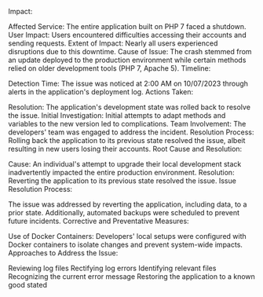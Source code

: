 
Impact:




Affected Service: The entire application built on PHP 7 faced a shutdown.
User Impact: Users encountered difficulties accessing their accounts and sending requests.
Extent of Impact: Nearly all users experienced disruptions due to this downtime.
Cause of Issue: The crash stemmed from an update deployed to the production environment while certain methods relied on older development tools (PHP 7, Apache 5).
Timeline:


Detection Time: The issue was noticed at 2:00 AM on 10/07/2023 through alerts in the application's deployment log.
Actions Taken:



Resolution: The application's development state was rolled back to resolve the issue.
Initial Investigation: Initial attempts to adapt methods and variables to the new version led to complications.
Team Involvement: The developers' team was engaged to address the incident.
Resolution Process: Rolling back the application to its previous state resolved the issue, albeit resulting in new users losing their accounts.
Root Cause and Resolution:


Cause: An individual's attempt to upgrade their local development stack inadvertently impacted the entire production environment.
Resolution: Reverting the application to its previous state resolved the issue.
Issue Resolution Process:


The issue was addressed by reverting the application, including data, to a prior state.
Additionally, automated backups were scheduled to prevent future incidents.
Corrective and Preventative Measures:



Use of Docker Containers: Developers' local setups were configured with Docker containers to isolate changes and prevent system-wide impacts.
Approaches to Address the Issue:




Reviewing log files
Rectifying log errors
Identifying relevant files
Recognizing the current error message
Restoring the application to a known good stated
